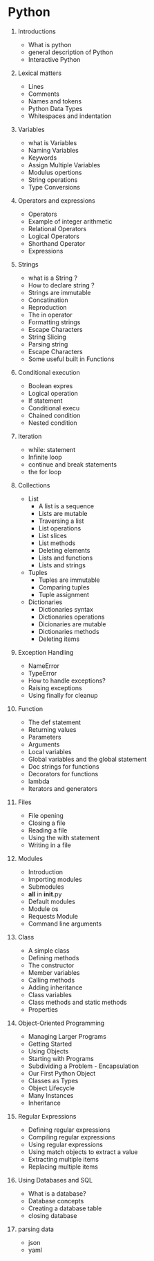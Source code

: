  # Python
1. Introductions
   * What is python
   * general description of Python 
   * Interactive Python 
2. Lexical matters
   * Lines 
   * Comments 
   * Names and tokens 
   * Python Data Types 
   * Whitespaces and indentation
3. Variables
   * what is Variables 
   * Naming Variables
   * Keywords
   * Assign Multiple Variables
   *  Modulus opertions
   *  String operations
   * Type Conversions
4. Operators and expressions

   *  Operators
   *  Example of integer arithmetic
   *   Relational Operators
   *   Logical Operators
   *   Shorthand Operator
   *   Expressions
   
5. Strings
   * what is a String ?
   * How to declare string ?
   *  Strings are immutable
   * Concatination
   * Reproduction
   * The in operator
   * Formatting strings
   * Escape Characters
   * String Slicing
   *  Parsing string
   * Escape Characters
   * Some useful built in Functions
   
6. Conditional execution
   *  Boolean expres
   *  Logical operation
   *  If statement
   *  Conditional execu
   *  Chained condition
   *  Nested condition
7. Iteration
   * while: statement
   *  Infinite loop
   * continue and break statements
   * the for loop
8. Collections
   * List
     * A list is a sequence
     * Lists are mutable
     * Traversing a list 
     * List operations  
     * List slices  
     * List methods  
     * Deleting elements
     * Lists and functions 
     * Lists and strings 
   * Tuples
     * Tuples are immutable  
     * Comparing tuples  
     * Tuple assignment  
   * Dictionaries
     * Dictionaries  syntax
     * Dictionaries operations
     * Dicionaries are mutable
     * Dictionaries methods
     * Deleting items
9. Exception Handling
   * NameError
   * TypeError
   * How to handle exceptions?
   * Raising exceptions
   * Using finally for cleanup
10. Function
    * The def statement
    * Returning values
    * Parameters
    * Arguments
    *  Local variables
    *  Global variables and the global statement
    *  Doc strings for functions
    *  Decorators for functions
    *  lambda
    *  Iterators and generators
11. Files
    * File opening
    * Closing a file
    * Reading a file
    * Using the with statement
    * Writing in a file
12. Modules
    * Introduction
    * Importing modules
    * Submodules
    * __all__ in __init__.py
    * Default modules
    * Module os
    * Requests Module
    * Command line arguments
13. Class 
    * A simple class
    * Defining methods
    * The constructor
    * Member variables
    * Calling methods
    * Adding inheritance
    * Class variables
    * Class methods and static methods
    * Properties
14. Object-Oriented Programming
    * Managing Larger Programs 
    * Getting Started 
    * Using Objects 
    * Starting with Programs  
    * Subdividing a Problem - Encapsulation  
    * Our First Python Object  
    * Classes as Types  
    * Object Lifecycle 
    * Many Instances  
    * Inheritance   
15. Regular Expressions
    *  Defining regular expressions
    *   Compiling regular expressions
    *   Using regular expressions
    *   Using match objects to extract a value
    *   Extracting multiple items
    *  Replacing multiple items
16. Using Databases and SQL
    *  What is a database?  
    *  Database concepts  
    *  Creating a database table
    *  closing database
17. parsing data 
    *   json
    *   yaml





